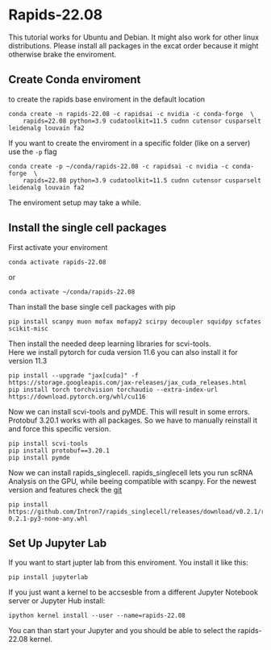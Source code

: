 # Rapids-22.08

This tutorial works for Ubuntu and Debian. It might also work for other linux distributions. Please install all packages in the excat order because it might otherwise brake the enviroment.

## Create Conda enviroment
to create the rapids base enviroment in the default location

```
conda create -n rapids-22.08 -c rapidsai -c nvidia -c conda-forge  \
    rapids=22.08 python=3.9 cudatoolkit=11.5 cudnn cutensor cusparselt leidenalg louvain fa2 
```
If you want to create the enviroment in a specific folder (like on a server) use the `-p` flag
```
conda create -p ~/conda/rapids-22.08 -c rapidsai -c nvidia -c conda-forge  \
    rapids=22.08 python=3.9 cudatoolkit=11.5 cudnn cutensor cusparselt leidenalg louvain fa2 
```
The enviroment setup may take a while.

## Install the single cell packages
First activate your enviroment
```
conda activate rapids-22.08
```
or
```
conda activate ~/conda/rapids-22.08
```
Than install the base single cell packages with pip
```
pip install scanpy muon mofax mofapy2 scirpy decoupler squidpy scfates scikit-misc
```
Then install the needed deep learning libraries for scvi-tools. \
Here we install pytorch for cuda version 11.6 you can also install it for version 11.3
```
pip install --upgrade "jax[cuda]" -f https://storage.googleapis.com/jax-releases/jax_cuda_releases.html
pip install torch torchvision torchaudio --extra-index-url https://download.pytorch.org/whl/cu116
```
Now we can install scvi-tools and pyMDE. This will result in some errors. Protobuf 3.20.1 works with all packages. So we have to manually reinstall it and force this specific version.
```
pip install scvi-tools
pip install protobuf==3.20.1
pip install pymde
```
Now we can install rapids_singlecell. rapids_singlecell lets you run scRNA Analysis on the GPU, while beeing compatible with scanpy.
For the newest version and features check the [git](https://github.com/Intron7/rapids_singlecell)
```
pip install https://github.com/Intron7/rapids_singlecell/releases/download/v0.2.1/rapids_singlecell-0.2.1-py3-none-any.whl
```

## Set Up Jupyter Lab
If you want to start jupter lab from this enviroment. You install it like this:
```
pip install jupyterlab
```
If you just want a kernel to be accsesble from a different Jupyter Notebook server or Jupyter Hub install:
```
ipython kernel install --user --name=rapids-22.08
```
You can than start your Jupyter and you should be able to select the rapids-22.08 kernel.


